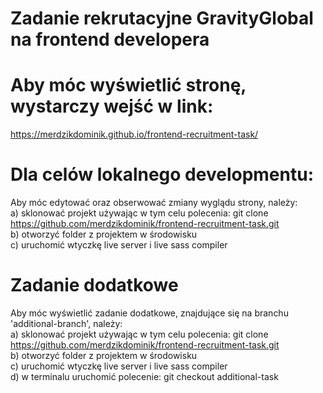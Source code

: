 # Zadanie rekrutacyjne GravityGlobal na frontend developera

# Aby móc wyświetlić stronę, wystarczy wejść w link:

https://merdzikdominik.github.io/frontend-recruitment-task/

# Dla celów lokalnego developmentu:

Aby móc edytować oraz obserwować zmiany wyglądu strony, należy:\
a) sklonować projekt używając w tym celu polecenia: git clone https://github.com/merdzikdominik/frontend-recruitment-task.git \
b) otworzyć folder z projektem w środowisku\
c) uruchomić wtyczkę live server i live sass compiler

# Zadanie dodatkowe

Aby móc wyświetlić zadanie dodatkowe, znajdujące się na branchu 'additional-branch', należy:\
a) sklonować projekt używając w tym celu polecenia: git clone https://github.com/merdzikdominik/frontend-recruitment-task.git \
b) otworzyć folder z projektem w środowisku\
c) uruchomić wtyczkę live server i live sass compiler\
d) w terminalu uruchomić polecenie: git checkout additional-task
